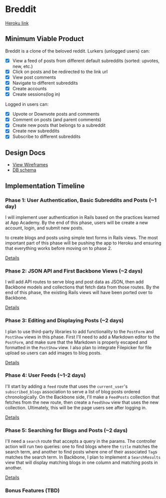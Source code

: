 # Breddit

[Heroku link][heroku]

[heroku]: http://breddit.herokuapp.com

## Minimum Viable Product
Breddit is a clone of the beloved reddit. Lurkers (unlogged users) can:

- [x] View a feed of posts from different default subreddits (sorted: upvotes, new, etc.)
- [x] Click on posts and be redirected to the link url
- [x] View post comments
- [x] Navigate to different subreddits
- [x] Create accounts
- [x] Create sessions(log in)
 
Logged in users can:

- [x] Upvote or Downvote posts and comments
- [x] Comment on posts (and parent comments) 
- [x] Create new posts that belongs to a subreddit
- [x] Create new subreddits
- [x] Subscribe to different subreddits

## Design Docs
* [View Wireframes][views]
* [DB schema][schema]

[views]: ./docs/views.md
[schema]: ./docs/schema.md

## Implementation Timeline

### Phase 1: User Authentication, Basic Subreddits and Posts (~1 day)
I will implement user authentication in Rails based on the practices learned at
App Academy. By the end of this phase, users will be create a new account, login,
and submit new posts.

to create blogs and
posts using simple text forms in Rails views. 
The most important part of this phase will be pushing the app to Heroku and ensuring that everything works
before moving on to phase 2.

[Details][phase-one]

### Phase 2: JSON API and First Backbone Views (~2 days)
I will add API routes to serve blog and post data as JSON, then add Backbone
models and collections that fetch data from those routes. By the end of this
phase, the existing Rails views will have been ported over to Backbone.

[Details][phase-two]

### Phase 3: Editing and Displaying Posts (~2 days)
I plan to use third-party libraries to add functionality to the `PostForm` and
`PostShow` views in this phase. First I'll need to add a Markdown editor to the
`PostForm`, and make sure that the Markdown is properly escaped and formatted in
the `PostShow` view. I also plan to integrate Filepicker for file upload so
users can add images to blog posts.

[Details][phase-three]

### Phase 4: User Feeds (~1-2 days)
I'll start by adding a `feed` route that uses the `current_user`'s
`subscribed_blogs` association to serve a list of blog posts ordered
chronologically. On the Backbone side, I'll make a `FeedPosts` collection that
fetches from the new route, then create a `FeedShow` view that uses the new
collection. Ultimately, this will be the page users see after logging in.

[Details][phase-four]

### Phase 5: Searching for Blogs and Posts (~2 days)
I'll need a `search` route that accepts a query in the params. The controller
action will run two queries: one to find blogs where the `title` matches
the search term, and another to find posts where one of their associated `Tag`s
matches the search term. In Backbone, I plan to implement a `SearchResults` view
that will display matching blogs in one column and matching posts in another.

[Details][phase-five]

### Bonus Features (TBD)


[phase-one]: ./docs/phases/phase1.md
[phase-two]: ./docs/phases/phase2.md
[phase-three]: ./docs/phases/phase3.md
[phase-four]: ./docs/phases/phase4.md
[phase-five]: ./docs/phases/phase5.md

